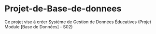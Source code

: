 # Projet-de-Base-de-donnees
Ce projet vise à créer Système de Gestion de Données Éducatives (Projet Module [Base de Données] - S02)
